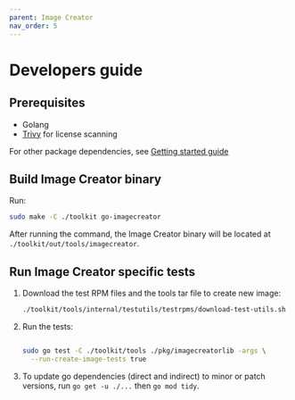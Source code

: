 ```yaml
---
parent: Image Creator
nav_order: 5
---
```


# Developers guide

## Prerequisites

- Golang
- [Trivy](https://github.com/aquasecurity/trivy/releases/latest) for license scanning

For other package dependencies, see [Getting started guide](./quick-start/quick-start-binary.md)

## Build Image Creator binary

Run:

```bash
sudo make -C ./toolkit go-imagecreator
```
After running the command, the Image Creator binary will be located at
`./toolkit/out/tools/imagecreator`.

## Run Image Creator specific tests

1. Download the test RPM files and the tools tar file to create new image:

   ```bash
   ./toolkit/tools/internal/testutils/testrpms/download-test-utils.sh -t 3.0 -s true
   ```

2. Run the tests:

   ```bash

   sudo go test -C ./toolkit/tools ./pkg/imagecreatorlib -args \
     --run-create-image-tests true
   ```

3. To update go dependencies (direct and indirect) to minor or patch versions,
   run `go get -u ./...` then `go mod tidy`.
